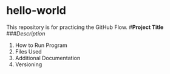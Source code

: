 # hello-world
This repository is for practicing the GitHub Flow.
#**Project Title**
###_Description_
  1. How to Run Program
  2. Files Used
  3. Additional Documentation
  4. Versioning 
